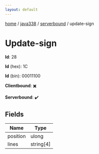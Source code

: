 ```yaml
---
layout: default
---
```


[home](/)  /  [java338](/protocol/java338)  /  [serverbound](/protocol/java338/serverbound)  /  update-sign

# Update-sign

**Id**: 28

**Id** (hex): 1C

**Id** (bin): 00011100

**Clientbound**: ✖️

**Serverbound**: ✔️

## Fields

Name | Type
---|---
position | ulong
lines | string[4]

